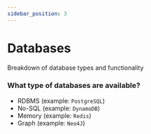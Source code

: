 ```yaml
---
sidebar_position: 3
---
```


# Databases

Breakdown of database types and functionality

### What type of databases are available?

- RDBMS (example: `PostgreSQL`)
- No-SQL (example: `DynamoDB`)
- Memory (example: `Redis`)
- Graph (example: `Neo4J`)
